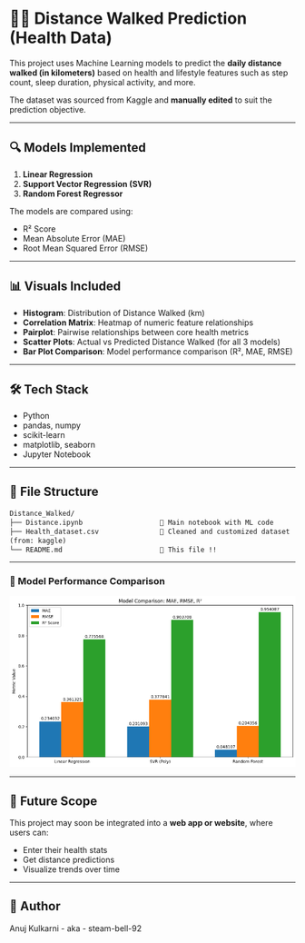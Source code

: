 # 🏃‍♂️ Distance Walked Prediction (Health Data)

This project uses Machine Learning models to predict the **daily distance walked (in kilometers)** based on health and lifestyle features such as step count, sleep duration, physical activity, and more.

The dataset was sourced from Kaggle and **manually edited** to suit the prediction objective.

---

## 🔍 Models Implemented
1. **Linear Regression**
2. **Support Vector Regression (SVR)**
3. **Random Forest Regressor**

The models are compared using:
- R² Score
- Mean Absolute Error (MAE)
- Root Mean Squared Error (RMSE)

---

## 📊 Visuals Included
- **Histogram**: Distribution of Distance Walked (km)
- **Correlation Matrix**: Heatmap of numeric feature relationships
- **Pairplot**: Pairwise relationships between core health metrics
- **Scatter Plots**: Actual vs Predicted Distance Walked (for all 3 models)
- **Bar Plot Comparison**: Model performance comparison (R², MAE, RMSE)

---

## 🛠 Tech Stack
- Python
- pandas, numpy
- scikit-learn
- matplotlib, seaborn
- Jupyter Notebook

---

## 📂 File Structure
```
Distance_Walked/
├── Distance.ipynb                   🔹 Main notebook with ML code
├── Health_dataset.csv               🔹 Cleaned and customized dataset (from: kaggle)
└── README.md                        🔹 This file !!
```

---

### 🔽 Model Performance Comparison

![Model Metrics Comparison](model_metrics_comparison.png)

---

## 🚀 Future Scope
This project may soon be integrated into a **web app or website**, where users can:
- Enter their health stats
- Get distance predictions
- Visualize trends over time

---

## 👤 Author
Anuj Kulkarni - aka - steam-bell-92

